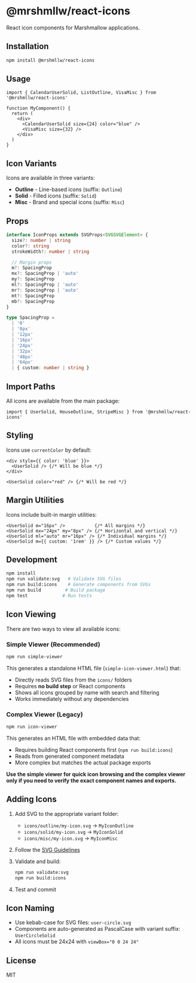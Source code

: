 # @mrshmllw/react-icons

React icon components for Marshmallow applications.

## Installation

```bash
npm install @mrshmllw/react-icons
```

## Usage

```tsx
import { CalendarUserSolid, ListOutline, VisaMisc } from '@mrshmllw/react-icons'

function MyComponent() {
  return (
    <div>
      <CalendarUserSolid size={24} color="blue" />
      <VisaMisc size={32} />
    </div>
  )
}
```

## Icon Variants

Icons are available in three variants:

- **Outline** - Line-based icons (suffix: `Outline`)
- **Solid** - Filled icons (suffix: `Solid`)
- **Misc** - Brand and special icons (suffix: `Misc`)

## Props

```typescript
interface IconProps extends SVGProps<SVGSVGElement> {
  size?: number | string
  color?: string
  strokeWidth?: number | string

  // Margin props
  m?: SpacingProp
  mx?: SpacingProp | 'auto'
  my?: SpacingProp
  ml?: SpacingProp | 'auto'
  mr?: SpacingProp | 'auto'
  mt?: SpacingProp
  mb?: SpacingProp
}

type SpacingProp =
  | '0'
  | '8px'
  | '12px'
  | '16px'
  | '24px'
  | '32px'
  | '48px'
  | '64px'
  | { custom: number | string }
```

## Import Paths

All icons are available from the main package:

```tsx
import { UserSolid, HouseOutline, StripeMisc } from '@mrshmllw/react-icons'
```

## Styling

Icons use `currentColor` by default:

```tsx
<div style={{ color: 'blue' }}>
  <UserSolid /> {/* Will be blue */}
</div>

<UserSolid color="red" /> {/* Will be red */}
```

## Margin Utilities

Icons include built-in margin utilities:

```tsx
<UserSolid m="16px" />           {/* All margins */}
<UserSolid mx="24px" my="8px" /> {/* Horizontal and vertical */}
<UserSolid ml="auto" mr="16px" /> {/* Individual margins */}
<UserSolid m={{ custom: '1rem' }} /> {/* Custom values */}
```

## Development

```bash
npm install
npm run validate:svg   # Validate SVG files
npm run build:icons    # Generate components from SVGs
npm run build         # Build package
npm test             # Run tests
```

## Icon Viewing

There are two ways to view all available icons:

### Simple Viewer (Recommended)

```bash
npm run simple-viewer
```

This generates a standalone HTML file (`simple-icon-viewer.html`) that:

- Directly reads SVG files from the `icons/` folders
- Requires **no build step** or React components
- Shows all icons grouped by name with search and filtering
- Works immediately without any dependencies

### Complex Viewer (Legacy)

```bash
npm run icon-viewer
```

This generates an HTML file with embedded data that:

- Requires building React components first (`npm run build:icons`)
- Reads from generated component metadata
- More complex but matches the actual package exports

**Use the simple viewer for quick icon browsing and the complex viewer only if
you need to verify the exact component names and exports.**

## Adding Icons

1. Add SVG to the appropriate variant folder:

   - `icons/outline/my-icon.svg` → `MyIconOutline`
   - `icons/solid/my-icon.svg` → `MyIconSolid`
   - `icons/misc/my-icon.svg` → `MyIconMisc`

2. Follow the [SVG Guidelines](./SVG_GUIDELINES.md)

3. Validate and build:

   ```bash
   npm run validate:svg
   npm run build:icons
   ```

4. Test and commit

## Icon Naming

- Use kebab-case for SVG files: `user-circle.svg`
- Components are auto-generated as PascalCase with variant suffix:
  `UserCircleSolid`
- All icons must be 24x24 with `viewBox="0 0 24 24"`

## License

MIT
